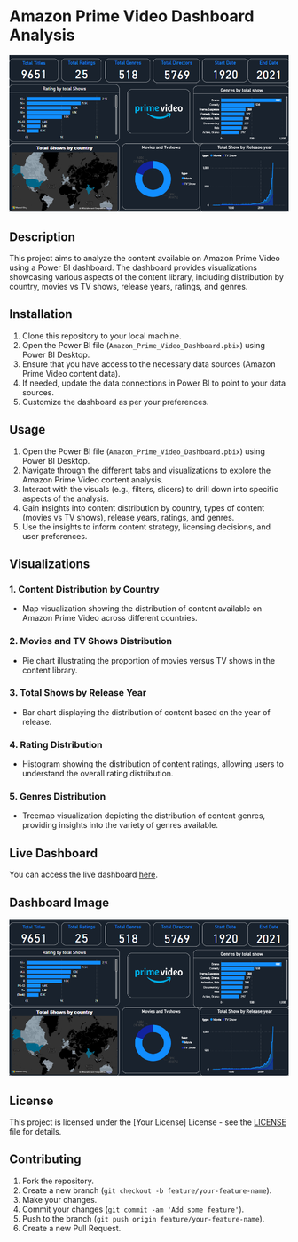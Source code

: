 # Amazon Prime Video Dashboard Analysis
![Amazon Prime Video Dashboard](poerBIFinal.png)


## Description
This project aims to analyze the content available on Amazon Prime Video using a Power BI dashboard. The dashboard provides visualizations showcasing various aspects of the content library, including distribution by country, movies vs TV shows, release years, ratings, and genres.

## Installation
1. Clone this repository to your local machine.
2. Open the Power BI file (`Amazon_Prime_Video_Dashboard.pbix`) using Power BI Desktop.
3. Ensure that you have access to the necessary data sources (Amazon Prime Video content data).
4. If needed, update the data connections in Power BI to point to your data sources.
5. Customize the dashboard as per your preferences.

## Usage
1. Open the Power BI file (`Amazon_Prime_Video_Dashboard.pbix`) using Power BI Desktop.
2. Navigate through the different tabs and visualizations to explore the Amazon Prime Video content analysis.
3. Interact with the visuals (e.g., filters, slicers) to drill down into specific aspects of the analysis.
4. Gain insights into content distribution by country, types of content (movies vs TV shows), release years, ratings, and genres.
5. Use the insights to inform content strategy, licensing decisions, and user preferences.

## Visualizations
### 1. Content Distribution by Country
- Map visualization showing the distribution of content available on Amazon Prime Video across different countries.

### 2. Movies and TV Shows Distribution
- Pie chart illustrating the proportion of movies versus TV shows in the content library.

### 3. Total Shows by Release Year
- Bar chart displaying the distribution of content based on the year of release.

### 4. Rating Distribution
- Histogram showing the distribution of content ratings, allowing users to understand the overall rating distribution.

### 5. Genres Distribution
- Treemap visualization depicting the distribution of content genres, providing insights into the variety of genres available.

## Live Dashboard
You can access the live dashboard [here](https://app.powerbi.com/groups/me/reports/76161b56-42a3-4b43-a670-eff9c12981a2/ReportSection?experience=power-bi).

## Dashboard Image
![Amazon Prime Video Dashboard](poerBIFinal.png)

## License
This project is licensed under the [Your License] License - see the [LICENSE](LICENSE) file for details.

## Contributing
1. Fork the repository.
2. Create a new branch (`git checkout -b feature/your-feature-name`).
3. Make your changes.
4. Commit your changes (`git commit -am 'Add some feature'`).
5. Push to the branch (`git push origin feature/your-feature-name`).
6. Create a new Pull Request.
